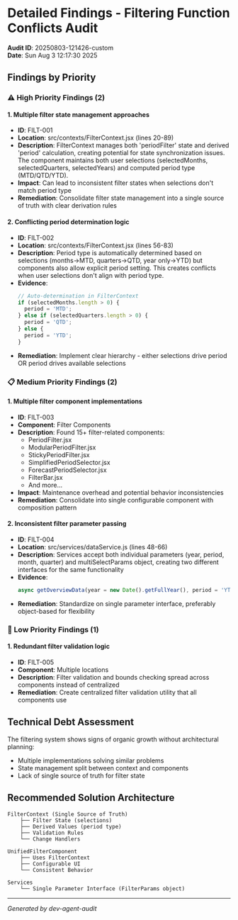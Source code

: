 # Detailed Findings - Filtering Function Conflicts Audit

**Audit ID**: 20250803-121426-custom  
**Date**: Sun Aug 3 12:17:30 2025  

## Findings by Priority

### ⚠️ High Priority Findings (2)

#### 1. Multiple filter state management approaches
- **ID**: FILT-001
- **Location**: src/contexts/FilterContext.jsx (lines 20-89)
- **Description**: FilterContext manages both 'periodFilter' state and derived 'period' calculation, creating potential for state synchronization issues. The component maintains both user selections (selectedMonths, selectedQuarters, selectedYears) and computed period type (MTD/QTD/YTD).
- **Impact**: Can lead to inconsistent filter states when selections don't match period type
- **Remediation**: Consolidate filter state management into a single source of truth with clear derivation rules

#### 2. Conflicting period determination logic
- **ID**: FILT-002
- **Location**: src/contexts/FilterContext.jsx (lines 56-83)
- **Description**: Period type is automatically determined based on selections (months→MTD, quarters→QTD, year only→YTD) but components also allow explicit period setting. This creates conflicts when user selections don't align with period type.
- **Evidence**: 
  ```javascript
  // Auto-determination in FilterContext
  if (selectedMonths.length > 0) {
    period = 'MTD';
  } else if (selectedQuarters.length > 0) {
    period = 'QTD';
  } else {
    period = 'YTD';
  }
  ```
- **Remediation**: Implement clear hierarchy - either selections drive period OR period drives available selections

### 📋 Medium Priority Findings (2)

#### 1. Multiple filter component implementations
- **ID**: FILT-003
- **Component**: Filter Components
- **Description**: Found 15+ filter-related components:
  - PeriodFilter.jsx
  - ModularPeriodFilter.jsx
  - StickyPeriodFilter.jsx
  - SimplifiedPeriodSelector.jsx
  - ForecastPeriodSelector.jsx
  - FilterBar.jsx
  - And more...
- **Impact**: Maintenance overhead and potential behavior inconsistencies
- **Remediation**: Consolidate into single configurable component with composition pattern

#### 2. Inconsistent filter parameter passing
- **ID**: FILT-004
- **Location**: src/services/dataService.js (lines 48-66)
- **Description**: Services accept both individual parameters (year, period, month, quarter) and multiSelectParams object, creating two different interfaces for the same functionality
- **Evidence**:
  ```javascript
  async getOverviewData(year = new Date().getFullYear(), period = 'YTD', month = null, quarter = null, multiSelectParams = null)
  ```
- **Remediation**: Standardize on single parameter interface, preferably object-based for flexibility

### 📝 Low Priority Findings (1)

#### 1. Redundant filter validation logic
- **ID**: FILT-005
- **Component**: Multiple locations
- **Description**: Filter validation and bounds checking spread across components instead of centralized
- **Remediation**: Create centralized filter validation utility that all components use

## Technical Debt Assessment

The filtering system shows signs of organic growth without architectural planning:
- Multiple implementations solving similar problems
- State management split between context and components
- Lack of single source of truth for filter state

## Recommended Solution Architecture

```
FilterContext (Single Source of Truth)
    ├── Filter State (selections)
    ├── Derived Values (period type)
    ├── Validation Rules
    └── Change Handlers

UnifiedFilterComponent
    ├── Uses FilterContext
    ├── Configurable UI
    └── Consistent Behavior

Services
    └── Single Parameter Interface (FilterParams object)
```

---
*Generated by dev-agent-audit*
